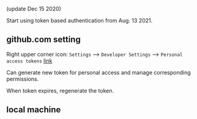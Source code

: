 (update Dec 15 2020)

Start using token based authentication from Aug. 13 2021. 

## github.com setting
Right upper corner icon:
`Settings` --> `Developer Settings` --> `Personal access tokens` [link](https://github.com/settings/tokens)

Can generate new token for personal access and manage corresponding permissions.

When token expires, regenerate the token.

## local machine


